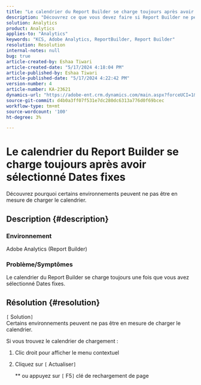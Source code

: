 ```yaml
---
title: "Le calendrier du Report Builder se charge toujours après avoir sélectionné Dates fixes"
description: "Découvrez ce que vous devez faire si Report Builder ne peut pas terminer le chargement du calendrier."
solution: Analytics
product: Analytics
applies-to: "Analytics"
keywords: "KCS, Adobe Analytics, ReportBuilder, Report Builder"
resolution: Resolution
internal-notes: null
bug: true
article-created-by: Eshaa Tiwari
article-created-date: "5/17/2024 4:18:04 PM"
article-published-by: Eshaa Tiwari
article-published-date: "5/17/2024 4:22:42 PM"
version-number: 4
article-number: KA-23621
dynamics-url: "https://adobe-ent.crm.dynamics.com/main.aspx?forceUCI=1&pagetype=entityrecord&etn=knowledgearticle&id=86bd4205-6914-ef11-9f8a-6045bd02b206"
source-git-commit: d4b0a3ff07f531e7dc280dc6313a776d0f69bcec
workflow-type: tm+mt
source-wordcount: '100'
ht-degree: 3%

---
```


# Le calendrier du Report Builder se charge toujours après avoir sélectionné Dates fixes


Découvrez pourquoi certains environnements peuvent ne pas être en mesure de charger le calendrier.

## Description {#description}


### Environnement

Adobe Analytics (Report Builder)

### Problème/Symptômes

Le calendrier du Report Builder se charge toujours une fois que vous avez sélectionné Dates fixes.


## Résolution {#resolution}

`[` Solution`]` <br>
Certains environnements peuvent ne pas être en mesure de charger le calendrier.

Si vous trouvez le calendrier de chargement :

1. Clic droit pour afficher le menu contextuel
2. Cliquez sur `[` Actualiser`]`

   \*\* ou appuyez sur `[` F5`]`  clé de rechargement de page



